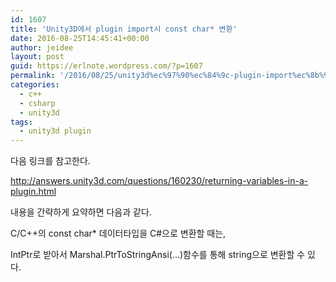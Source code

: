 ```yaml
---
id: 1607
title: 'Unity3D에서 plugin import시 const char* 변환'
date: 2016-08-25T14:45:41+00:00
author: jeidee
layout: post
guid: https://erlnote.wordpress.com/?p=1607
permalink: '/2016/08/25/unity3d%ec%97%90%ec%84%9c-plugin-import%ec%8b%9c-const-char-%eb%b3%80%ed%99%98/'
categories:
  - c++
  - csharp
  - unity3d
tags:
  - unity3d plugin
---
```

다음 링크를 참고한다.
  
http://answers.unity3d.com/questions/160230/returning-variables-in-a-plugin.html

내용을 간략하게 요약하면 다음과 같다.

C/C++의 const char* 데이터타입을 C#으로 변환할 때는,
  
IntPtr로 받아서 Marshal.PtrToStringAnsi(&#8230;)함수를 통해 string으로 변환할 수 있다.